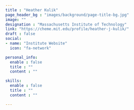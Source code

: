 ```yaml
---
title : "Heather Kulik"
page_header_bg : "images/background/page-title-bg.jpg"
image: ""
designation : "Massachusetts Institute of Technology"
link: "https://cheme.mit.edu/profile/heather-j-kulik/"
draft : false
social:
- name: "Institute Website"
  icon: "fa-network"

personal_info:
  enable : false
  title : ""
  content : ""

skills:
  enable : false
  title : ""
  content : ""

---
```

